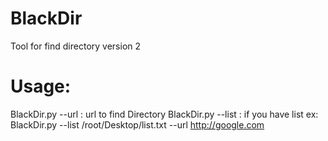 # BlackDir
Tool for find directory version 2
# Usage:
BlackDir.py --url : url to find Directory
BlackDir.py --list : if you have list
ex:
BlackDir.py --list /root/Desktop/list.txt --url http://google.com 

